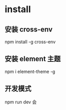 # install

## 安装 cross-env

npm install -g cross-env

## 安装 element 主题

npm i element-theme -g

## 开发模式

npm run dev
会

